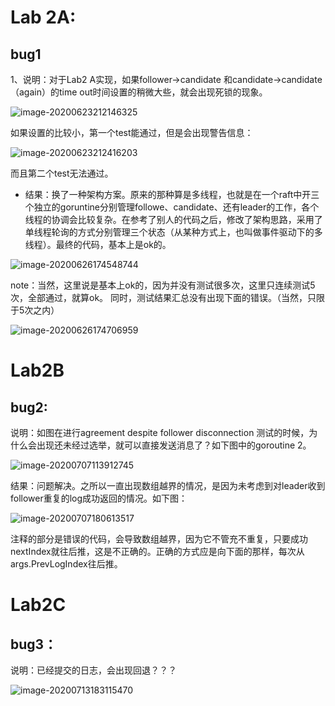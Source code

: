 # Lab 2A:



## bug1

1、说明：对于Lab2 A实现，如果follower->candidate 和candidate->candidate（again）的time out时间设置的稍微大些，就会出现死锁的现象。

![image-20200623212146325](D:\Typora\data_img\image-20200623212146325.png)

如果设置的比较小，第一个test能通过，但是会出现警告信息：

![image-20200623212416203](D:\Typora\data_img\image-20200623212416203.png)

而且第二个test无法通过。



- 结果：换了一种架构方案。原来的那种算是多线程，也就是在一个raft中开三个独立的goruntine分别管理followe、candidate、还有leader的工作，各个线程的协调会比较复杂。在参考了别人的代码之后，修改了架构思路，采用了单线程轮询的方式分别管理三个状态（从某种方式上，也叫做事件驱动下的多线程）。最终的代码，基本上是ok的。

![image-20200626174548744](D:\Typora\data_img\image-20200626174548744.png)

note：当然，这里说是基本上ok的，因为并没有测试很多次，这里只连续测试5次，全部通过，就算ok。 同时，测试结果汇总没有出现下面的错误。（当然，只限于5次之内）

![image-20200626174706959](D:\Typora\data_img\image-20200626174706959.png)



# Lab2B

## bug2:

说明：如图在进行agreement despite follower disconnection 测试的时候，为什么会出现还未经过选举，就可以直接发送消息了？如下图中的goroutine 2。

![image-20200707113912745](D:\Typora\data_img\image-20200707113912745.png)

结果：问题解决。之所以一直出现数组越界的情况，是因为未考虑到对leader收到follower重复的log成功返回的情况。如下图：

![image-20200707180613517](D:\Typora\data_img\image-20200707180613517.png)

注释的部分是错误的代码，会导致数组越界，因为它不管充不重复，只要成功nextIndex就往后推，这是不正确的。正确的方式应是向下面的那样，每次从args.PrevLogIndex往后推。



# Lab2C

## bug3：

说明：已经提交的日志，会出现回退？？？

![image-20200713183115470](D:\Typora\data_img\image-20200713183115470.png)